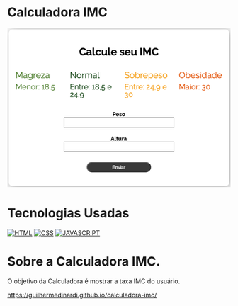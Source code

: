 # Calculadora IMC

<img src="https://github.com/guilhermedinardi/calculadora-imc/blob/main/assets/calculadora.png">

# Tecnologias Usadas

[![HTML](https://img.shields.io/badge/html%20-%23323330.svg?&style=for-the-badge&logo=html&logoColor=black&color=FF8000)](#)
[![CSS](https://img.shields.io/badge/css%20-%23323330.svg?&style=for-the-badge&logo=css&logoColor=black&color=2E64FE)](#)
[![JAVASCRIPT](https://img.shields.io/badge/javascript%20-%23323330.svg?&style=for-the-badge&logo=css&logoColor=black&color=FFFF00)](#)

# Sobre a Calculadora IMC.
O objetivo da Calculadora é mostrar a taxa IMC do usuário.

https://guilhermedinardi.github.io/calculadora-imc/
